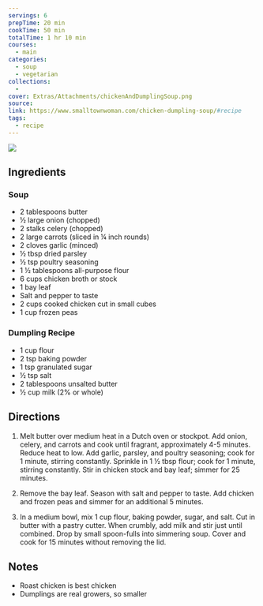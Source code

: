 ```yaml
---
servings: 6
prepTime: 20 min
cookTime: 50 min
totalTime: 1 hr 10 min
courses:
  - main
categories:
  - soup
  - vegetarian
collections:
  -
cover: Extras/Attachments/chickenAndDumplingSoup.png
source:
link: https://www.smalltownwoman.com/chicken-dumpling-soup/#recipe
tags:
  - recipe
---
```


![](Extras/Attachments/chickenAndDumplingSoup.png)


## Ingredients

### Soup

- 2 tablespoons butter
- ½ large onion (chopped)
- 2 stalks celery (chopped)
- 2 large carrots (sliced in ¼ inch rounds)
- 2 cloves garlic (minced)
- ½ tbsp dried parsley
- ½ tsp poultry seasoning
- 1 ½ tablespoons all-purpose flour
- 6 cups chicken broth or stock
- 1 bay leaf
- Salt and pepper to taste
- 2 cups cooked chicken cut in small cubes
- 1 cup frozen peas

### Dumpling Recipe

- 1 cup flour
- 2 tsp baking powder
- 1 tsp granulated sugar
- ½ tsp salt
- 2 tablespoons unsalted butter
- ½ cup milk (2% or whole)


## Directions

1. Melt butter over medium heat in a Dutch oven or stockpot. Add onion, celery, and carrots and cook until fragrant, approximately 4-5 minutes. Reduce heat to low. Add garlic, parsley, and poultry seasoning; cook for 1 minute, stirring constantly. Sprinkle in 1 ½ tbsp flour; cook for 1 minute, stirring constantly. Stir in chicken stock and bay leaf; simmer for 25 minutes.

2. Remove the bay leaf. Season with salt and pepper to taste. Add chicken and frozen peas and simmer for an additional 5 minutes.

3. In a medium bowl, mix 1 cup flour, baking powder, sugar, and salt. Cut in butter with a pastry cutter. When crumbly, add milk and stir just until combined. Drop by small spoon-fulls into simmering soup. Cover and cook for 15 minutes without removing the lid.


## Notes

- Roast chicken is best chicken
- Dumplings are real growers, so smaller
